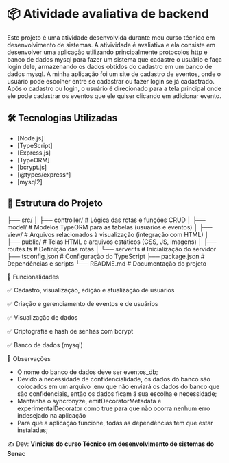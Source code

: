 # 📦 Atividade avaliativa de backend

Este projeto é uma atividade desenvolvida durante meu curso técnico em desenvolvimento de sistemas. A ativividade é avaliativa e ela consiste em desenvolver uma aplicação utilizando principalmente protocolos http e banco de dados mysql para fazer um sistema que cadastre o usuário e faça login dele, armazenando os dados obtidos do cadastro em um banco de dados mysql. A minha aplicação foi um site de cadastro de eventos, onde o usuário pode escolher entre se cadastrar ou fazer login se já cadastrado. Após o cadastro ou login, o usuário é direcionado para a tela principal onde ele pode cadastrar os eventos que ele quiser clicando em adicionar evento.

## 🛠️ Tecnologias Utilizadas

- [Node.js]
- [TypeScript]
- [Express.js]
- [TypeORM]
- [bcrypt.js]
- [@types/express*]
- [mysql2]


## 📁 Estrutura do Projeto

├── src/
│ ├── controller/ # Lógica das rotas e funções CRUD
│ ├── model/ # Modelos TypeORM para as tabelas (usuarios e eventos)
│ ├── view/ # Arquivos relacionados à visualização (integração com HTML)
│ ├── public/ # Telas HTML e arquivos estáticos (CSS, JS, imagens)
│ ├── routes.ts # Definição das rotas
│ └── server.ts # Inicialização do servidor
├── tsconfig.json # Configuração do TypeScript
├── package.json # Dependências e scripts
└── README.md # Documentação do projeto


🧪 Funcionalidades

✅ Cadastro, visualização, edição e atualização de usuários

✅ Criação e gerenciamento de eventos e de usuários

✅ Visualização de dados

✅ Criptografia e hash de senhas com bcrypt

✅ Banco de dados (mysql)


📌 Observações

- O nome do banco de dados deve ser eventos_db;
- Devido a necessidade de confidencialidade, os dados do banco são colocados em um arquivo .env que não enviará os dados do banco que são confidenciais, então os dados ficam á sua escolha e necessidade;
- Mantenha o syncronyze, emitDecoratorMetadata e experimentalDecorator como true para que não ocorra nenhum erro indesejado na aplicação
- Para que a aplicação funcione, todas as dependências tem que estar instaladas; 

✍️ Dev:
**Vinicius do curso Técnico em desenvolvimento de sistemas do Senac**

